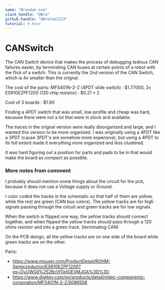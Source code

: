 ```yaml
---
name: "Brendan Lee"
slack_handle: "@Bre"
github_handle: "@Brelee2222"
tutorial: # None
---
```


# CANSwitch

<!-- Describe your board in 2-3 sentences. What are you making? What will it do? -->
The CAN Switch device that makes the process of debugging tedious CAN failures easier, 
by terminating CAN buses at certain points of a robot with the flick of a switch.
This is currently the 2nd version of the CAN Switch, which is 4x smaller than the orignal. 

<!-- How much is it going to cost? -->

The cost of the parts:
  MFS401N-2-Z (4PDT slide switch) : $1.77000, 
  2x ESR10EZPF1200 (120 chip resistor) : $0.21 * 2

Cost of 3 boards : $1.90

<!-- Tell us a little bit about your design process. What were some challenges? What helped? ***Totally optional*** -->

Finding a 4PDT switch that was small, low-profile and cheap was hard, because there were not a lot that were in 
stock and available.

The traces in the orignal version were really disorganized and large, and I wanted this version to be more organized. 
I was originally using a 4PDT like a 3PDT (cause 3PDT's are somehow more expensive), but using a 4PDT to its full extent
made it everything more organized and less clustered.

It was hard figuring out a position for parts and pads to be in that would make the board as compact as possible.


### More notes from comment
I probably should mention some things about the circuit for the pcb, because it does not use a Voltage supply or Ground.

I color coded the tracks in the schematic so that half of them are yellow, while the rest are green (CAN bus colors). The yellow tracks are for high signals passing through the circuit and green tracks are for low signals.

When the switch is flipped one way, the yellow tracks should connect together, and when flipped the yellow tracks should pass through a 120 ohms resistor and into a green track. (terminating CAN)

On the PCB design, all the yellow tracks are on one side of the board while green tracks are on the other.

Parts:
- https://www.mouser.com/ProductDetail/ROHM-Semiconductor/ESR10EZPF1200?qs=DyUWGjl%252BcVtTejlGEVMJGA%3D%3D
- https://www.digikey.com/en/products/detail/nidec-components-corporation/MFS401N-2-Z/5086558
